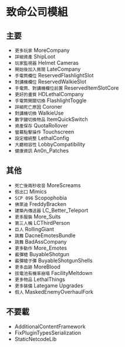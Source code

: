 # 致命公司模組
## 主要
  - `更多玩家` MoreCompany
  - `詳細資產` ShipLoot
  - `玩家監視器` Helmet Cameras
  - `開始後加入房間` LateCompany
  - `手電筒欄位` ReservedFlashlightSlot
  - `對講機欄位` ReservedWalkieSlot
  - `手電筒、對講機欄位前置` ReservedItemSlotCore
  - `更好的畫質` HDLethalCompany
  - `手電筒開關切換` FlashlightToggle
  - `詳細死亡原因` Coroner
  - `對講機切換` WalkieUse
  - `數字鍵切換物品` ItemQuickSwitch
  - `資產保存` QuotaRollover
  - `螢幕點擊操作` Touchscreen
  - `設定檔統整` LethalConfig
  - `大廳相容性` LobbyCompatibility
  - `健康資訊` An0n_Patches

## 其他
  - `死亡後兩秒收音` MoreScreams
  - `假出口` Mimics
  - `SCP 096` Scopophobia
  - `佛萊迪` FreddyBracken
  - `建築內傳送器` LC_Better_Teleport
  - `更多服裝` More_Suits
  - `第三人稱` LCThirdPerson
  - `巨人` RollingGiant
  - `跳舞` DacneEmotesBundle
  - `跳舞` BadAssCompany
  - `更多動作` More_Emotes
  - `霰彈槍` BuyableShotgun
  - `霰彈槍子彈` BuyableShotgunShells
  - `更多血跡` MoreBlood
  - `拔電池有機率崩塌` FacilityMeltdown
  - `更多物品` LethalThings
  - `更多裝備` Lategame Upgrades
  - `假人` MaskedEnemyOverhaulFork

## 不要載
  - AdditionalContentFramework
  - FixPluginTypesSerialization
  - StaticNetcodeLib
